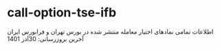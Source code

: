 # call-option-tse-ifb
اطلاعات تمامی نمادهای اختیار معامله منتشر شده در بورس تهران و فرابورس ایران
آخرین بروزرسانی: 30آذر 1401
